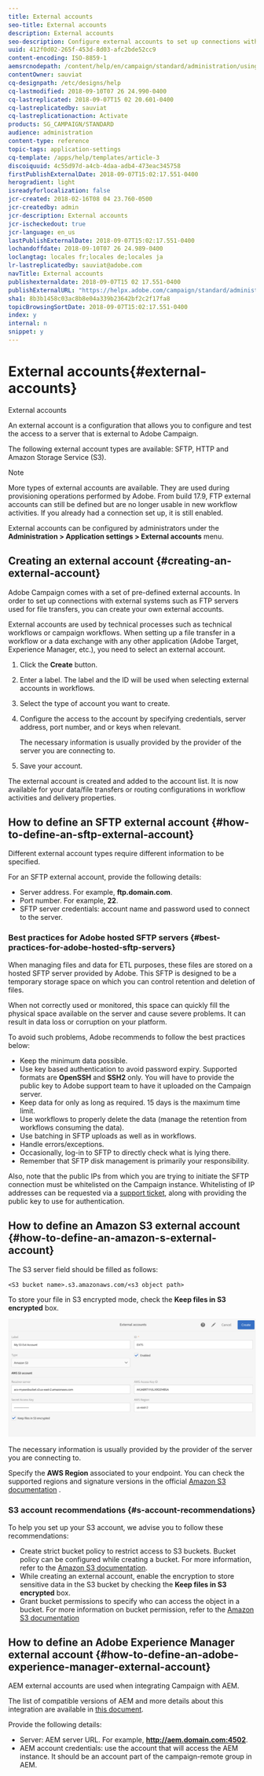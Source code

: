 ```yaml
---
title: External accounts
seo-title: External accounts
description: External accounts
seo-description: Configure external accounts to set up connections with external systems such as SFTP servers.
uuid: 412f0d02-265f-453d-8d03-afc2bde52cc9
content-encoding: ISO-8859-1
aemsrcnodepath: /content/help/en/campaign/standard/administration/using/external-accounts
contentOwner: sauviat
cq-designpath: /etc/designs/help
cq-lastmodified: 2018-09-10T07 26 24.990-0400
cq-lastreplicated: 2018-09-07T15 02 20.601-0400
cq-lastreplicatedby: sauviat
cq-lastreplicationaction: Activate
products: SG_CAMPAIGN/STANDARD
audience: administration
content-type: reference
topic-tags: application-settings
cq-template: /apps/help/templates/article-3
discoiquuid: 4c55d97d-a4cb-4daa-adb4-473eac345758
firstPublishExternalDate: 2018-09-07T15:02:17.551-0400
herogradient: light
isreadyforlocalization: false
jcr-created: 2018-02-16T08 04 23.760-0500
jcr-createdby: admin
jcr-description: External accounts
jcr-ischeckedout: true
jcr-language: en_us
lastPublishExternalDate: 2018-09-07T15:02:17.551-0400
lochandoffdate: 2018-09-10T07 26 24.989-0400
loclangtag: locales fr;locales de;locales ja
lr-lastreplicatedby: sauviat@adobe.com
navTitle: External accounts
publishexternaldate: 2018-09-07T15 02 17.551-0400
publishExternalURL: "https://helpx.adobe.com/campaign/standard/administration/using/external-accounts.html"
sha1: 8b3b1458c03ac8b8e04a339b23642bf2c2f17fa8
topicBrowsingSortDate: 2018-09-07T15:02:17.551-0400
index: y
internal: n
snippet: y
---
```


# External accounts{#external-accounts}

External accounts

An external account is a configuration that allows you to configure and test the access to a server that is external to Adobe Campaign.

The following external account types are available: SFTP, HTTP and Amazon Storage Service (S3).

>[!NOTE]
>
>More types of external accounts are available. They are used during provisioning operations performed by Adobe. From build 17.9, FTP external accounts can still be defined but are no longer usable in new workflow activities. If you already had a connection set up, it is still enabled.

External accounts can be configured by administrators under the **Administration > Application settings > External accounts** menu.

## Creating an external account {#creating-an-external-account}

Adobe Campaign comes with a set of pre-defined external accounts. In order to set up connections with external systems such as FTP servers used for file transfers, you can create your own external accounts.

External accounts are used by technical processes such as technical workflows or campaign workflows. When setting up a file transfer in a workflow or a data exchange with any other application (Adobe Target, Experience Manager, etc.), you need to select an external account.

1. Click the **Create** button.
1. Enter a label. The label and the ID will be used when selecting external accounts in workflows.
1. Select the type of account you want to create.
1. Configure the access to the account by specifying credentials, server address, port number, and or keys when relevant.

   The necessary information is usually provided by the provider of the server you are connecting to.

1. Save your account.

The external account is created and added to the account list. It is now available for your data/file transfers or routing configurations in workflow activities and delivery properties.

## How to define an SFTP external account {#how-to-define-an-sftp-external-account}

Different external account types require different information to be specified.

For an SFTP external account, provide the following details:

* Server address. For example, **ftp.domain.com**.
* Port number. For example, **22**.
* SFTP server credentials: account name and password used to connect to the server.

### Best practices for Adobe hosted SFTP servers {#best-practices-for-adobe-hosted-sftp-servers}

When managing files and data for ETL purposes, these files are stored on a hosted SFTP server provided by Adobe. This SFTP is designed to be a temporary storage space on which you can control retention and deletion of files.

When not correctly used or monitored, this space can quickly fill the physical space available on the server and cause severe problems. It can result in data loss or corruption on your platform.

To avoid such problems, Adobe recommends to follow the best practices below:

* Keep the minimum data possible.
* Use key based authentication to avoid password expiry. Supported formats are **OpenSSH** and **SSH2** only. You will have to provide the public key to Adobe support team to have it uploaded on the Campaign server.
* Keep data for only as long as required. 15 days is the maximum time limit.
* Use workflows to properly delete the data (manage the retention from workflows consuming the data).
* Use batching in SFTP uploads as well as in workflows.
* Handle errors/exceptions.
* Occasionally, log-in to SFTP to directly check what is lying there.
* Remember that SFTP disk management is primarily your responsibility.

Also, note that the public IPs from which you are trying to initiate the SFTP connection must be whitelisted on the Campaign instance. Whitelisting of IP addresses can be requested via a [support ticket](https://support.neolane.net), along with providing the public key to use for authentication.

## How to define an Amazon S3 external account {#how-to-define-an-amazon-s-external-account}

The S3 server field should be filled as follows:

```
<S3 bucket name>.s3.amazonaws.com/<s3 object path>
```

To store your file in S3 encrypted mode, check the **Keep files in S3 encrypted** box.

![](assets/external_accounts_2.png)

The necessary information is usually provided by the provider of the server you are connecting to.

Specify the **AWS Region** associated to your endpoint. You can check the supported regions and signature versions in the official [Amazon S3 documentation](https://docs.aws.amazon.com/general/latest/gr/rande.html#s3_region) .

### S3 account recommendations {#s-account-recommendations}

To help you set up your S3 account, we advise you to follow these recommendations:

* Create strict bucket policy to restrict access to S3 buckets. Bucket policy can be configured while creating a bucket. For more information, refer to the [Amazon S3 documentation](http://docs.aws.amazon.com/AmazonS3/latest/dev//example-bucket-policies.html). 
* While creating an external account, enable the encryption to store sensitive data in the S3 bucket by checking the **Keep files in S3 encrypted** box.
* Grant bucket permissions to specify who can access the object in a bucket. For more information on bucket permission, refer to the [Amazon S3 documentation](http://docs.aws.amazon.com/AmazonS3/latest/dev//access-control-overview.html)

## How to define an Adobe Experience Manager external account {#how-to-define-an-adobe-experience-manager-external-account}

AEM external accounts are used when integrating Campaign with AEM.

The list of compatible versions of AEM and more details about this integration are available in [this document](../../integrating/using/about-campaign-integrations.md).

Provide the following details:

* Server: AEM server URL. For example, **http://aem.domain.com:4502**.
* AEM account credentials: use the account that will access the AEM instance. It should be an account part of the campaign-remote group in AEM.

